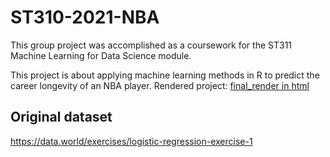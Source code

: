 # ST310-2021-NBA

This group project was accomplished as a coursework for the ST311 Machine Learning for Data Science module.

This project is about applying machine learning methods in R to predict the career longevity of an NBA player.
Rendered project: [final_render in html](https://achanbour.github.io/nba-project/index.html)


## Original dataset
https://data.world/exercises/logistic-regression-exercise-1


